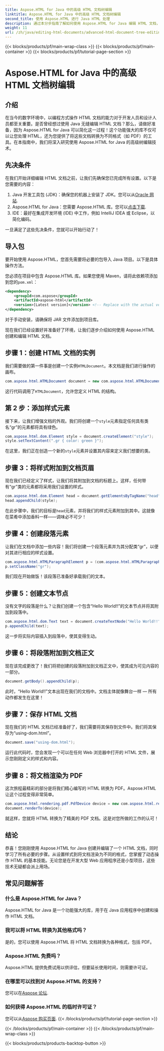 ```yaml
---
title: Aspose.HTML for Java 中的高级 HTML 文档树编辑
linktitle: Aspose.HTML for Java 中的高级 HTML 文档树编辑
second_title: 使用 Aspose.HTML 进行 Java HTML 处理
description: 通过本分步指南了解如何使用 Aspose.HTML for Java 编辑 HTML 文档，包括创建样式、段落和转换为 PDF。
weight: 11
url: /zh/java/editing-html-documents/advanced-html-document-tree-editing/
---
```


{{< blocks/products/pf/main-wrap-class >}}
{{< blocks/products/pf/main-container >}}
{{< blocks/products/pf/tutorial-page-section >}}

# Aspose.HTML for Java 中的高级 HTML 文档树编辑

## 介绍

在当今的数字环境中，以编程方式操作 HTML 文档的能力对于开发人员和设计人员都至关重要。是否曾经想过使用 Java 无缝编辑 HTML 文档？那么，请做好准备，因为 Aspose.HTML for Java 可以简化这一过程！这个功能强大的库不仅可以让您处理 HTML，还为您提供了将这些文档转换为不同格式（如 PDF）的工具。在本指南中，我们将深入研究使用 Aspose.HTML for Java 的高级树编辑技术。

## 先决条件

在我们开始详细编辑 HTML 文档之前，让我们先确保您已完成所有设置。以下是您需要的内容：
1.  Java 开发工具包 (JDK)：确保您的机器上安装了 JDK。您可以从[Oracle 网站](https://www.oracle.com/java/technologies/javase-jdk11-downloads.html).
2. Aspose.HTML for Java：您需要 Aspose.HTML 库。您可以[点击下载](https://releases.aspose.com/html/java/).
3. IDE：最好在集成开发环境 (IDE) 中工作，例如 IntelliJ IDEA 或 Eclipse，以简化编码。

一旦满足了这些先决条件，您就可以开始行动了！

## 导入包
要开始使用 Aspose.HTML，您首先需要将必要的包导入 Java 项目。以下是具体操作方法。

您必须在项目中包含 Aspose.HTML 库。如果您使用 Maven，请将此依赖项添加到您的`pom.xml`：

```xml
<dependency>
    <groupId>com.aspose</groupId>
    <artifactId>aspose-html</artifactId>
    <version>[Latest version]</version> <!-- Replace with the actual version -->
</dependency>
```

对于手动安装，请确保将 JAR 文件添加到项目库。

现在我们已经设置好并准备好了环境，让我们逐步介绍如何使用 Aspose.HTML 创建和编辑 HTML 文档。

## 步骤 1：创建 HTML 文档的实例

我们需要做的第一件事是创建一个实例`HTMLDocument`。本文档是我们进行操作的画布。

```java
com.aspose.html.HTMLDocument document = new com.aspose.html.HTMLDocument();
```

这行代码调用了`HTMLDocument`，允许您定义 HTML 的结构。

## 第 2 步：添加样式元素

接下来，让我们增强文档的外观。我们将创建一个`style`元素指定任何具有类名“gr”的元素都将具有绿色。

```java
com.aspose.html.dom.Element style = document.createElement("style");
style.setTextContent(".gr { color: green }");
```

在这里，我们正在创造一个新的`style`元素并设置其内容来定义我们想要的类。

## 步骤 3：将样式附加到文档页眉

现在我们已经定义了样式，让我们将其附加到文档的标题上。这样，任何带有“gr”类的元素都将采用我们设置的样式。

```java
com.aspose.html.dom.Element head = document.getElementsByTagName("head").get_Item(0);
head.appendChild(style);
```

在此步骤中，我们的目标是`head`元素，并将我们的样式元素附加到其中。这就像在菜肴中添加香料一样——调味必不可少！

## 步骤 4：创建段落元素

让我们在文档中添加一些内容！我们将创建一个段落元素并为其分配类“gr”，以便对其进行相应的样式设置。

```java
com.aspose.html.HTMLParagraphElement p = (com.aspose.html.HTMLParagraphElement) document.createElement("p");
p.setClassName("gr");
```

我们现在开始做饭！该段落已准备好承载我们的文本。

## 步骤 5：创建文本节点

没有文字的段落是什么？让我们创建一个包含“Hello World!!”的文本节点并将其附加到段落中。

```java
com.aspose.html.dom.Text text = document.createTextNode("Hello World!!");
p.appendChild(text);
```

这一步将实际内容插入到段落中，使其变得生动。

## 步骤 6：将段落附加到文档正文

现在该完成更改了！我们将把创建的段落附加到文档正文中，使其成为可见内容的一部分。

```java
document.getBody().appendChild(p);
```

此时，“Hello World!!”文本出现在我们的文档中。文档主体就像舞台一样 — 所有动作都发生在这里！

## 步骤 7：保存 HTML 文档

现在我们的 HTML 文档已经准备好了，我们需要将其保存到文件中。我们将其保存为“using-dom.html”。

```java
document.save("using-dom.html");
```

运行此代码时，您会发现一个可以在任何 Web 浏览器中打开的 HTML 文件，展示您刚刚定义的样式和内容。

## 步骤 8：将文档渲染为 PDF

这次旅程最精彩的部分是将我们精心编写的 HTML 转换为 PDF。Aspose.HTML 让这个过程变得非常简单。

```java
com.aspose.html.rendering.pdf.PdfDevice device = new com.aspose.html.rendering.pdf.PdfDevice("using-dom.pdf");
document.renderTo(device);
```

就这样，您就将 HTML 转换为了精美的 PDF 文档。这是对您所做的工作的认可！

## 结论
恭喜！您刚刚使用 Aspose.HTML for Java 创建并编辑了一个 HTML 文档，同时学习了所有必要的步骤。从设置样式到将文档渲染为不同的格式，您掌握了动态操作 HTML 的基本技能。无论您是在开发大型 Web 应用程序还是小型项目，这些技术无疑都会派上用场。


## 常见问题解答

### 什么是 Aspose.HTML for Java？
Aspose.HTML for Java 是一个功能强大的库，用于在 Java 应用程序中创建和操作 HTML 文档。
### 我可以将 HTML 转换为其他格式吗？
是的，您可以使用 Aspose.HTML 将 HTML 文档转换为各种格式，包括 PDF。
### Aspose.HTML 免费吗？
Aspose.HTML 提供免费试用以供评估，但要延长使用时间，则需要许可证。
### 在哪里可以找到对 Aspose.HTML 的支持？
您可以在[Aspose 论坛](https://forum.aspose.com/c/html/29).
### 如何获得 Aspose.HTML 的临时许可证？
您可以从[Aspose 购买页面](https://purchase.aspose.com/temporary-license/).
{{< /blocks/products/pf/tutorial-page-section >}}

{{< /blocks/products/pf/main-container >}}
{{< /blocks/products/pf/main-wrap-class >}}

{{< blocks/products/products-backtop-button >}}
